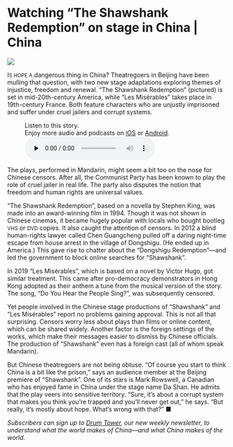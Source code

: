 # Watching “The Shawshank Redemption” on stage in China | China

<img src="https://images.weserv.nl/?url=www.economist.com/img/b/1280/720/90/media-assets/image/20240203_CNP003.jpg" /><div></div><p><span>I</span><small>S HOPE A</small> dangerous thing in China? Theatregoers in Beijing have been mulling that question, with two new stage adaptations exploring themes of injustice, freedom and renewal. “The Shawshank Redemption” (pictured) is set in mid-20th-century America, while “Les Misérables” takes place in 19th-century France. Both feature characters who are unjustly imprisoned and suffer under cruel jailers and corrupt systems.</p><div><figure><div><figcaption>Listen to this story.</figcaption> <span>Enjoy more audio and podcasts on<!-- --> <a href="https://www.economist.comhttps://economist-app.onelink.me/d2eC/bed1b25" id="audio-ios-cta" rel="noreferrer" target="_blank">iOS</a> <!-- -->or<!-- --> <a href="https://www.economist.comhttps://economist-app.onelink.me/d2eC/7f3c199" id="audio-android-cta" rel="noreferrer" target="_blank">Android</a>.</span></div><audio controls="" id="audio-player" preload="none" src="https://www.economist.com/media-assets/audio/034%20China%20-%20Theatre-2f306b8eb5f9e118c23783e4d74744af.mp3" title="Watching “The Shawshank Redemption” on stage in China"><p>Your browser does not support the &lt;audio&gt; element.</p></audio><div><div></div></div></figure></div><p>The plays, performed in Mandarin, might seem a bit too on the nose for Chinese censors. After all, the Communist Party has been known to play the role of cruel jailer in real life. The party also disputes the notion that freedom and human rights are universal values. </p><p>“The Shawshank Redemption”, based on a novella by Stephen King, was made into an award-winning film in 1994. Though it was not shown in Chinese cinemas, it became hugely popular with locals who bought bootleg <small>VHS</small> or <small>DVD</small> copies. It also caught the attention of censors. In 2012 a blind human-rights lawyer called Chen Guangcheng pulled off a daring night-time escape from house arrest in the village of Dongshigu. (He ended up in America.) This gave rise to chatter about the “Dongshigu Redemption”—and led the government to block online searches for “Shawshank”.</p><div><div><div id="econ-1"></div></div></div><p>In 2019 “Les Misérables”, which is based on a novel by Victor Hugo, got similar treatment. This came after pro-democracy demonstrators in Hong Kong adopted as their anthem a tune from the musical version of the story. The song, “Do You Hear the People Sing?”, was subsequently censored.</p><p>Yet people involved in the Chinese stage productions of “Shawshank” and “Les Misérables” report no problems gaining approval. This is not all that surprising. Censors worry less about plays than films or online content, which can be shared widely. Another factor is the foreign settings of the works, which make their messages easier to dismiss by Chinese officials. The production of “Shawshank” even has a foreign cast (all of whom speak Mandarin).</p><p>But Chinese theatregoers are not being obtuse. “Of course you start to think China is a bit like the prison,” says an audience member at the Beijing premiere of “Shawshank”. One of its stars is Mark Rowswell, a Canadian who has enjoyed fame in China under the stage name Da Shan. He admits that the play veers into sensitive territory. “Sure, it’s about a corrupt system that makes you think you’re trapped and you’ll never get out,” he says. “But really, it’s mostly about hope. What’s wrong with that?” <span>■</span></p><p><i>Subscribers can sign up to <a href="https://www.economist.com/newsletters/drum-tower">Drum Tower</a>, our new weekly newsletter, to understand what the world makes of China—and what China makes of the world.</i></p>

